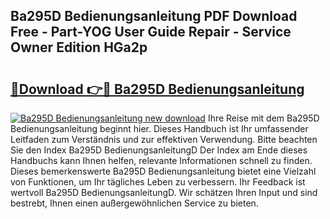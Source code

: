 ## Ba295D Bedienungsanleitung PDF Download Free - Part-YOG User Guide Repair - Service Owner Edition HGa2p

# <h2><a href="http://df0gqcm.blite.top/?on=Ba295D+Bedienungsanleitung">🔗Download 👉🔴 Ba295D Bedienungsanleitung</a></h2>

[![Ba295D Bedienungsanleitung new download](https://i.imgur.com/lujVjoI.png)](http://df0gqcm.blite.top/?on=Ba295D+Bedienungsanleitung)
Ihre Reise mit dem Ba295D Bedienungsanleitung beginnt hier. Dieses Handbuch ist Ihr umfassender Leitfaden zum Verständnis und zur effektiven Verwendung. Bitte beachten Sie den Index Ba295D BedienungsanleitungD Der Index am Ende dieses Handbuchs kann Ihnen helfen, relevante Informationen schnell zu finden. Dieses bemerkenswerte Ba295D Bedienungsanleitung bietet eine Vielzahl von Funktionen, um Ihr tägliches Leben zu verbessern. Ihr Feedback ist wertvoll Ba295D BedienungsanleitungD. Wir schätzen Ihren Input und sind bestrebt, Ihnen einen außergewöhnlichen Service zu bieten.

